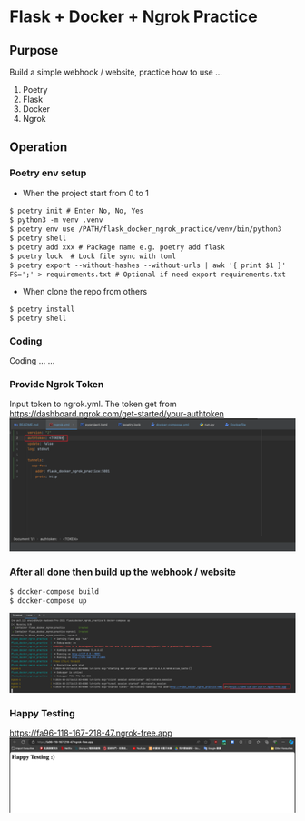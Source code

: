 # Flask + Docker + Ngrok Practice

## Purpose
Build a simple webhook / website, practice how to use ...
1. Poetry
2. Flask
3. Docker
4. Ngrok

## Operation
### Poetry env setup
- When the project start from 0 to 1
```commandline
$ poetry init # Enter No, No, Yes
$ python3 -m venv .venv
$ poetry env use /PATH/flask_docker_ngrok_practice/venv/bin/python3
$ poetry shell 
$ poetry add xxx # Package name e.g. poetry add flask
$ poetry lock  # Lock file sync with toml
$ poetry export --without-hashes --without-urls | awk '{ print $1 }' FS=';' > requirements.txt # Optional if need export requirements.txt
```

- When clone the repo from others
```commandline
$ poetry install
$ poetry shell
```

### Coding
Coding ... ...

### Provide Ngrok Token
Input token to ngrok.yml.
The token get from https://dashboard.ngrok.com/get-started/your-authtoken
![ngrok_token.png](readme%2Fngrok_token.png)

### After all done then build up the webhook / website
```commandline
$ docker-compose build
$ docker-compose up 
```
![url.png](readme%2Furl.png)

### Happy Testing
https://fa96-118-167-218-47.ngrok-free.app
![img.png](readme%2Fimg.png)







